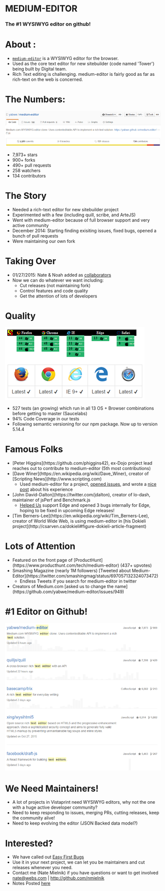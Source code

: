 # MEDIUM-EDITOR <!-- .element: class="presentationHeading" -->
### The #1 WYSIWYG editor on github!



# About :

* [`medium-editor`](https://github.com/yabwe/medium-editor) is a WYSIWYG editor for the browser.
* Used as the core text editor for new sitebuilder (code named 'Tower') being built by Digital team.
* Rich Text editing is challenging. medium-editor is fairly good as far as rich-text on the web is concerned.




# The Numbers:
!["Pretty Awesome Stats"](medium-editor/lightning-talk-03-22-16/images/stats.png)
* 7,973+ stars<!-- .element: class="fragment" -->
* 900+ forks<!-- .element: class="fragment" -->
* 490+ pull requests<!-- .element: class="fragment" -->
* 258 watchers<!-- .element: class="fragment" -->
* 134 contributors<!-- .element: class="fragment" -->




# The Story
* Needed a rich-text editor for new sitebuilder project
* Experimented with a few (including quill, scribe, and ArteJS)
* Went with medium-editor because of full browser support and very active community
* December 2014: Starting finding exisiting issues, fixed bugs, opened a bunch of pull requests
* Were maintaining our own fork



# Taking Over
* 01/27/2015: Nate & Noah added as [collaborators](https://github.com/daviferreira/medium-editor/commit/07641a41b8bd9499b8fa5f52d516979a249e5781)
* Now we can do whatever we want including:
  * Cut releases (not maintaining fork)<!-- .element: class="fragment" -->
  * Control features and code quality<!-- .element: class="fragment" -->
  * Get the attention of lots of developers<!-- .element: class="fragment" -->



# Quality
!["Browser Support and Code Coverage"](medium-editor/lightning-talk-03-22-16/images/quality.png)
* 527 tests (an growing) which run in all 13 OS + Browser combinations before getting to master (Saucelabs)
* 94% Code Coverage in our tests
* Following semantic versioning for our npm package. Now up to version 5.14.4



# Famous Folks

* <!-- .element: class="fragment" -->[Peter Higgins](https://github.com/phiggins42), ex-Dojo project lead reaches out to contribute to medium-editor (5th most contributions)
* <!-- .element: class="fragment" -->[Dave Winer](https://en.wikipedia.org/wiki/Dave_Winer), creator of [Scripting News](http://www.scripting.com)
  * Used medium-editor for a project, [opened issues](https://github.com/yabwe/medium-editor/issues/737), and wrote a [nice post](http://myword.io/users/davewiner/essays/045.html) about his experience
* <!-- .element: class="fragment" -->[John David-Dalton](https://twitter.com/jdalton), creator of lo-dash, maintainer of jsPerf and Benchmark.js
  * [Helped Us](https://github.com/yabwe/medium-editor/issues/771#issuecomment-180613622) support Edge and opened 3 bugs internally for Edge, hoping to be fixed in upcoming Edge releases!
* <!-- .element: class="fragment" -->[Tim Berners-Lee](https://en.wikipedia.org/wiki/Tim_Berners-Lee), creator of World Wide Web, is using medium-editor in [his Dokieli project](http://csarven.ca/dokieli#figure-dokieli-article-fragment)



# Lots of Attention
* <!-- .element: class="fragment" -->Featured on the front page of [ProductHunt](https://www.producthunt.com/tech/medium-editor) (437+ upvotes)
* <!-- .element: class="fragment" -->Smashing Magazine (nearly 1M followers) [Tweeted about Medium-Editor](https://twitter.com/smashingmag/status/697057132324073472)
  * Endless Tweets if you search for medium-editor in twitter
* <!-- .element: class="fragment" -->Creators of Medium.com [asked us to change the name](https://github.com/yabwe/medium-editor/issues/949)



# #1 Editor on Github!
!["Number one editor on Github"](medium-editor/lightning-talk-03-22-16/images/numberone.png)



# We Need Maintainers!
* A lot of projects in Vistaprint need WYSIWYG editors, why not the one with a huge active developer community?
* Need to keep responding to issues, merging PRs, cutting releases, keep the community alive!
* Need to keep evolving the editor (JSON Backed data model?)



# Interested?
* We have called out [Easy First Bugs](https://github.com/yabwe/medium-editor/issues?q=is%3Aopen+is%3Aissue+label%3A%22easy+first+bug%22)
* Use it in your next project, we can let you be maintainers and cut releases whenever you need.
* Contact me (Nate Mielnik) if you have questions or want to get involved nate@webs.com | http://github.com/nmielnik
* Notes Posted [here](https://github.com/nmielnik/notes/tree/medium-editor-talk/medium-editor/lightning-talk-03-22-16)